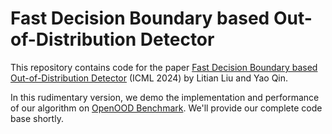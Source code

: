 # Fast Decision Boundary based Out-of-Distribution Detector

This repository contains code for the paper [Fast Decision Boundary based Out-of-Distribution Detector](https://arxiv.org/abs/2312.11536) (ICML 2024) by Litian Liu and Yao Qin.

In this rudimentary version, we demo the implementation and performance of our algorithm on [OpenOOD Benchmark](https://github.com/Jingkang50/OpenOOD/tree/main). We'll provide our complete code base shortly. 

